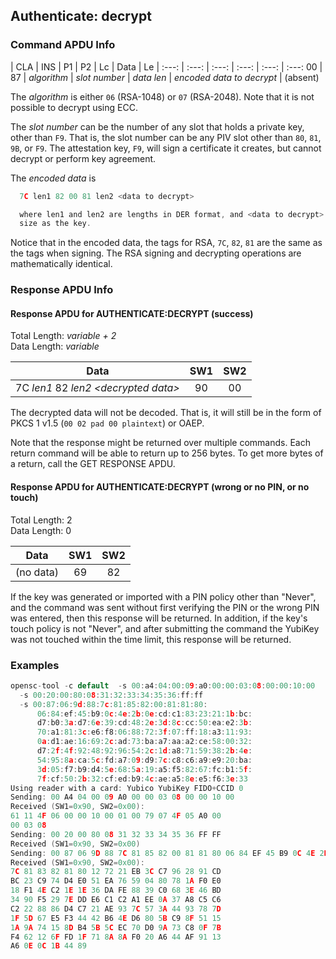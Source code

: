 <!-- Copyright 2021 Yubico AB

Licensed under the Apache License, Version 2.0 (the "License");
you may not use this file except in compliance with the License.
You may obtain a copy of the License at

    http://www.apache.org/licenses/LICENSE-2.0

Unless required by applicable law or agreed to in writing, software
distributed under the License is distributed on an "AS IS" BASIS,
WITHOUT WARRANTIES OR CONDITIONS OF ANY KIND, either express or implied.
See the License for the specific language governing permissions and
limitations under the License. -->

## Authenticate: decrypt

### Command APDU Info

| CLA | INS | P1 | P2 | Lc | Data | Le |
:---: | :---: | :---: | :---: | :---: | :---:
00 | 87 | *algorithm* | *slot number* | *data len* | *encoded data to decrypt* | (absent)

The *algorithm* is either `06` (RSA-1048) or `07` (RSA-2048). Note that it is not possible
to decrypt using ECC.

The *slot number* can be the number of any slot that holds a private key, other than `F9`.
That is, the slot number can be any PIV slot other than `80`, `81`, `9B`, or `F9`. The
attestation key, `F9`, will sign a certificate it creates, but cannot decrypt or perform
key agreement.

The *encoded data* is

```C
  7C len1 82 00 81 len2 <data to decrypt>

  where len1 and len2 are lengths in DER format, and <data to decrypt> is the same
  size as the key.
```

Notice that in the encoded data, the tags for RSA, `7C`, `82`, `81` are the same as the
tags when signing. The RSA signing and decrypting operations are mathematically identical.

### Response APDU Info

#### Response APDU for AUTHENTICATE:DECRYPT (success)

Total Length: *variable + 2*\
Data Length: *variable*

|                  Data                  | SW1 | SW2 |
|:--------------------------------------:|:---:|:---:|
| 7C *len1* 82 *len2 \<decrypted data\>* | 90  | 00  |

The decrypted data will not be decoded. That is, it will still be in the form of
PKCS 1 v1.5 (`00 02 pad 00 plaintext`) or OAEP.

Note that the response might be returned over multiple commands. Each return command
will be able to return up to 256 bytes. To get more bytes of a return, call the GET
RESPONSE APDU.

#### Response APDU for AUTHENTICATE:DECRYPT (wrong or no PIN, or no touch)

Total Length: 2\
Data Length: 0

|   Data    | SW1 | SW2 | 
|:---------:|:---:|:---:|
| (no data) | 69  | 82  |

If the key was generated or imported with a PIN policy other than "Never", and the command
was sent without first verifying the PIN or the wrong PIN was entered, then this response
will be returned. In addition, if the key's touch policy is not "Never", and after
submitting the command the YubiKey was not touched within the time limit, this response
will be returned.

### Examples

```C
opensc-tool -c default  -s 00:a4:04:00:09:a0:00:00:03:08:00:00:10:00
  -s 00:20:00:80:08:31:32:33:34:35:36:ff:ff
  -s 00:87:06:9d:88:7c:81:85:82:00:81:81:80:
      06:84:ef:45:b9:0c:4e:2b:0e:cd:c1:83:23:21:1b:bc:
      d7:b0:3a:d7:6e:39:cd:48:2e:3d:8c:cc:50:ea:e2:3b:
      70:a1:81:3c:e6:f8:06:88:72:3f:07:ff:18:a3:11:93:
      0a:d1:ae:16:69:2c:ad:73:ba:a7:aa:a2:ce:58:00:32:
      d7:2f:4f:92:48:92:96:54:2c:1d:a8:71:59:38:2b:4e:
      54:95:8a:ca:5c:fd:a7:09:d9:7c:c8:c6:a9:e9:20:ba:
      3d:05:f7:b9:d4:5e:68:5a:19:a5:f5:82:67:fc:b1:5f:
      7f:cf:50:2b:32:cf:ed:b9:4c:ae:a5:8e:e5:f6:3e:33
Using reader with a card: Yubico YubiKey FIDO+CCID 0
Sending: 00 A4 04 00 09 A0 00 00 03 08 00 00 10 00
Received (SW1=0x90, SW2=0x00):
61 11 4F 06 00 00 10 00 01 00 79 07 4F 05 A0 00
00 03 08
Sending: 00 20 00 80 08 31 32 33 34 35 36 FF FF
Received (SW1=0x90, SW2=0x00)
Sending: 00 87 06 9D 88 7C 81 85 82 00 81 81 80 06 84 EF 45 B9 0C 4E 2B 0E CD C1 83 23 21 1B BC D7 B0 3A D7 6E 39 CD 48 2E 3D 8C CC 50 EA E2 3B 70 A1 81 3C E6 F8 06 88 72 3F 07 FF 18 A3 11 93 0A D1 AE 16 69 2C AD 73 BA A7 AA A2 CE 58 00 32 D7 2F 4F 92 48 92 96 54 2C 1D A8 71 59 38 2B 4E 54 95 8A CA 5C FD A7 09 D9 7C C8 C6 A9 E9 20 BA 3D 05 F7 B9 D4 5E 68 5A 19 A5 F5 82 67 FC B1 5F 7F CF 50 2B 32 CF ED B9 4C AE A5 8E E5 F6 3E 33
Received (SW1=0x90, SW2=0x00):
7C 81 83 82 81 80 12 72 21 EB 3C C7 96 28 91 CD
BC 23 C9 74 D4 E0 51 EA 76 59 04 80 78 1A F0 E0
18 F1 4E C2 1E 1E 36 DA FE 88 39 C0 68 3E 46 BD
34 90 F5 29 7E DD E6 C1 C2 A1 EE 0A 37 A8 C5 C6
C2 22 88 86 D4 C7 21 AE 93 7C 57 3A 44 93 78 7D
1F 5D 67 E5 F3 44 42 B6 4E D6 80 5B C9 8F 51 15
1A 9A 74 15 8D B4 5B 5C EC 70 D0 9A 73 C8 0F 7B
F4 62 12 6F FD 1F 71 8A 8A F0 20 A6 44 AF 91 13
A6 0E 0C 1B 44 89
```
